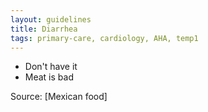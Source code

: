 ```yaml
---
layout: guidelines
title: Diarrhea
tags: primary-care, cardiology, AHA, temp1
---
```


* Don't have it
* Meat is bad

Source: [Mexican food]